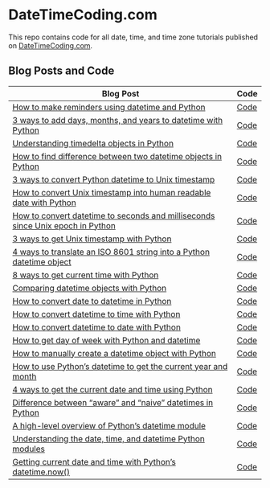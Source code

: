 # DateTimeCoding.com

This repo contains code for all date, time, and time zone tutorials published on [DateTimeCoding.com](https://datetimecoding.com/).

## Blog Posts and Code
| **Blog Post** | **Code** |
|---|---|
|[How to make reminders using datetime and Python](https://datetimecoding.com/how-to-make-reminders-using-datetime-and-python/)  |[Code](https://github.com/jrosebr1/datetimecoding/tree/main/how-to-make-reminders-using-datetime-and-python) |
|[3 ways to add days, months, and years to datetime with Python](https://datetimecoding.com/3-ways-to-add-days-months-and-years-to-datetime-with-python/)  |[Code](https://github.com/jrosebr1/datetimecoding/tree/main/3-ways-to-add-days-months-and-years-to-datetime-with-python) |
|[Understanding timedelta objects in Python](https://datetimecoding.com/understanding-timedelta-objects-in-python/)  |[Code](https://github.com/jrosebr1/datetimecoding/tree/main/understanding-timedelta-objects-in-python) |
|[How to find difference between two datetime objects in Python](https://datetimecoding.com/how-to-find-difference-between-two-datetime-objects-in-python/)  |[Code](https://github.com/jrosebr1/datetimecoding/tree/main/how-to-find-difference-between-two-datetime-objects-in-python) |
|[3 ways to convert Python datetime to Unix timestamp](https://datetimecoding.com/3-ways-to-convert-python-datetime-to-unix-timestamp/)  |[Code](https://github.com/jrosebr1/datetimecoding/tree/main/3-ways-to-convert-python-datetime-to-unix-timestamp) |
|[How to convert Unix timestamp into human readable date with Python](https://datetimecoding.com/how-to-convert-unix-timestamp-into-human-readable-date-with-python/)  |[Code](https://github.com/jrosebr1/datetimecoding/tree/main/how-to-convert-unix-timestamp-into-human-readable-date-with-python) |
|[How to convert datetime to seconds and milliseconds since Unix epoch in Python](https://datetimecoding.com/how-to-convert-datetime-to-seconds-and-milliseconds-since-unix-epoch-in-python/)  |[Code](https://github.com/jrosebr1/datetimecoding/tree/main/how-to-convert-datetime-to-seconds-and-milliseconds-since-unix-epoch-in-python) |
|[3 ways to get Unix timestamp with Python](https://datetimecoding.com/3-ways-to-get-unix-timestamp-with-python/)  |[Code](https://github.com/jrosebr1/datetimecoding/tree/main/3-ways-to-get-unix-timestamp-with-python) |
|[4 ways to translate an ISO 8601 string into a Python datetime object](https://datetimecoding.com/4-ways-to-translate-an-iso-8601-string-into-a-python-datetime-object/)  |[Code](https://github.com/jrosebr1/datetimecoding/tree/main/4-ways-to-translate-an-iso-8601-string-into-a-python-datetime-object) |
|[8 ways to get current time with Python](https://datetimecoding.com/8-ways-to-get-current-time-with-python/)  |[Code](https://github.com/jrosebr1/datetimecoding/tree/main/8-ways-to-get-current-time-with-python) |
|[Comparing datetime objects with Python](https://datetimecoding.com/comparing-datetime-objects-with-python/)  |[Code](https://github.com/jrosebr1/datetimecoding/tree/main/comparing-datetime-objects-with-python) |
|[How to convert date to datetime in Python](https://datetimecoding.com/how-to-convert-date-to-datetime-in-python/)  |[Code](https://github.com/jrosebr1/datetimecoding/tree/main/how-to-convert-date-to-datetime-in-python) |
|[How to convert datetime to time with Python](https://datetimecoding.com/how-to-convert-datetime-to-time-with-python/)  |[Code](https://github.com/jrosebr1/datetimecoding/tree/main/how-to-convert-datetime-to-time-with-python) |
|[How to convert datetime to date with Python](https://datetimecoding.com/how-to-convert-datetime-to-date-with-python/)  |[Code](https://github.com/jrosebr1/datetimecoding/tree/main/how-to-convert-datetime-to-date-with-python) |
|[How to get day of week with Python and datetime](https://datetimecoding.com/how-to-get-day-of-week-with-python-and-datetime/)  |[Code](https://github.com/jrosebr1/datetimecoding/tree/main/how-to-get-day-of-week-with-python-and-datetime) |
|[How to manually create a datetime object with Python](https://datetimecoding.com/how-to-manually-create-a-datetime-object-with-python/)  |[Code](https://github.com/jrosebr1/datetimecoding/tree/main/how-to-manually-create-a-datetime-object-with-python) |
|[How to use Python’s datetime to get the current year and month](https://datetimecoding.com/how-to-use-pythons-datetime-to-get-the-current-year-and-month/)  |[Code](https://github.com/jrosebr1/datetimecoding/tree/main/how-to-use-pythons-datetime-to-get-the-current-year-and-month)  |
|[4 ways to get the current date and time using Python](https://datetimecoding.com/4-ways-to-get-the-current-date-and-time-using-python/)  |[Code](https://github.com/jrosebr1/datetimecoding/tree/main/4-ways-to-get-the-current-date-and-time-using-python)  |
|[Difference between “aware” and “naive” datetimes in Python](https://datetimecoding.com/difference-between-aware-and-naive-datetimes-in-python/)  |[Code](https://github.com/jrosebr1/datetimecoding/tree/main/difference-between-aware-and-naive-datetimes-in-python)  |
|[A high-level overview of Python’s datetime module](https://datetimecoding.com/a-high-level-overview-of-pythons-datetime-module/)  |[Code](https://github.com/jrosebr1/datetimecoding/tree/main/a-high-level-overview-of-pythons-datetime-module)  |
|[Understanding the date, time, and datetime Python modules](https://datetimecoding.com/understanding-the-date-time-and-datetime-python-modules/)  |[Code](https://github.com/jrosebr1/datetimecoding/tree/main/understanding-the-date-time-and-datetime-python-modules)  |
|[Getting current date and time with Python’s datetime.now()](https://datetimecoding.com/getting-current-date-and-time-with-pythons-datetime-now/)  |[Code](https://github.com/jrosebr1/datetimecoding/tree/main/getting-current-date-and-time-with-pythons-datetime-now)  |